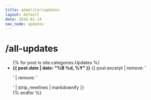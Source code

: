 ```yaml
---
title: adamliter/updates
layout: default
date: 2016-01-14
nav_node: updates
---
```


# /all-updates

<ul>
{% for post in site.categories.Updates %}
<li>
  <strong>{{ post.date | date: "%B %d, %Y" }}</strong>
  {{ post.excerpt | remove: '<p>' | remove: '</p>' | strip_newlines | markdownify }}
</li>
{% endfor %}
</ul>
